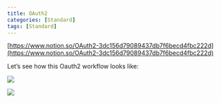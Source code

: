 ```yaml
---
title: OAuth2
categories: [Standard]
tags: [Standard]
---
```


[https://www.notion.so/OAuth2-3dc156d79089437db7f6becd4fbc222d](https://www.notion.so/OAuth2-3dc156d79089437db7f6becd4fbc222d)


Let’s see how this Oauth2 workflow looks like:


![](https://prod-files-secure.s3.us-west-2.amazonaws.com/9960fb2a-b75e-4bea-a8f9-b00925db1215/3bce41e0-99e8-4ebd-9701-e2bc9cbb79a2/Untitled.png?X-Amz-Algorithm=AWS4-HMAC-SHA256&X-Amz-Content-Sha256=UNSIGNED-PAYLOAD&X-Amz-Credential=ASIAZI2LB4662I4C44HO%2F20250826%2Fus-west-2%2Fs3%2Faws4_request&X-Amz-Date=20250826T202457Z&X-Amz-Expires=3600&X-Amz-Security-Token=IQoJb3JpZ2luX2VjECQaCXVzLXdlc3QtMiJHMEUCIA%2BXhRT7S1A%2FLmXZt4TYPC4%2BnJtq6C%2BqDOoTdJMBGhGqAiEA490VWDR99vvBDrDmkraoOG1rM0niX2pHwrfXazVihIkq%2FwMIfRAAGgw2Mzc0MjMxODM4MDUiDBP%2Fa9eoUykbECPFDyrcA6T%2F3AJq57%2BWI8ji3GKxEnHnoqdddeS6Lo7WTVfXDyyuxztlJonTq8HXHjxVWb3HSPVQ1EqBHl2BTivDcOdZEXuz3P9jNz0x6kM4cAwYk0GnwFVLEXl%2Fddfek8SPXXZ0ZlzYveTq1DYW0W2Xz67aQiEx%2BcOxMXI1A2t0GcLy861Gjg3Iiw8i%2FsUFzrglYn3UdlI%2BLwZDR4wDRKFwXhLqsHOzzipp6%2BzZ8jG7nn1349%2FNAegjZUuJlFBIBR5QpfqnFsUmFrJFg0rhXQ%2FwnwtbvT0cwyTYkYnZS1Pk5M71kI2xPAtEDmYPH0JnIAAMwXAHX86RVmsgm9zcOhXCWfUsE1P%2BmfENZUYIJ9g%2FzoGtVL1Akt3xwOrzrEA946EuMrzCRVQ4r5ZpkwxQ0%2FU7GUMbPg2jxQdFm1eTOJ8OTCWfE5g88R9KzctQTaIUcwtBRzFtBa%2BnIEZs2Xq6LNDSu%2FxP3tVSwqTl1tO2NYrXHevJp0sUaTf9JuL4BLeTDtKXC7WLT0peN0WLu4ZjPb3odYVmE6JvIRnvbqi%2FlYvsOUFg8I0SVQrpu7pNQ0SumL1wdUFyiUOn64r%2FSLSv%2F73q6FTIRos06D8Ate%2FsJOnx7QdAuZySxkFt39xxXlmNfQIbMKOruMUGOqUBeQPMApdLhtvK9aEODw6MNJ7q%2BzMjlk4z2gLobEiC21%2FNFpSZt8tkwAk7UH%2FaLwCueit68P1ksL%2BV76t22m1i0hNSX8i6p4hGpD6tcO%2BhQpoR4y57m0qEwOABL7FjmP06FyCHvboSIPBNg3uXvj9A3ghWpwDjppeGHhUiiKg%2BEUIv2DViRBz2uVoRu5jUKHdNJPXKqIatbbJEnpiLZPluqhpkP4x9&X-Amz-Signature=e995271a1bfca8491804fb1b613cf69b91e0f6bd43d2b2f1a16e31b01d89578d&X-Amz-SignedHeaders=host&x-amz-checksum-mode=ENABLED&x-id=GetObject)


![](https://prod-files-secure.s3.us-west-2.amazonaws.com/9960fb2a-b75e-4bea-a8f9-b00925db1215/27d32b66-de43-41de-80f7-7edb81d1190f/Untitled.png?X-Amz-Algorithm=AWS4-HMAC-SHA256&X-Amz-Content-Sha256=UNSIGNED-PAYLOAD&X-Amz-Credential=ASIAZI2LB4662I4C44HO%2F20250826%2Fus-west-2%2Fs3%2Faws4_request&X-Amz-Date=20250826T202457Z&X-Amz-Expires=3600&X-Amz-Security-Token=IQoJb3JpZ2luX2VjECQaCXVzLXdlc3QtMiJHMEUCIA%2BXhRT7S1A%2FLmXZt4TYPC4%2BnJtq6C%2BqDOoTdJMBGhGqAiEA490VWDR99vvBDrDmkraoOG1rM0niX2pHwrfXazVihIkq%2FwMIfRAAGgw2Mzc0MjMxODM4MDUiDBP%2Fa9eoUykbECPFDyrcA6T%2F3AJq57%2BWI8ji3GKxEnHnoqdddeS6Lo7WTVfXDyyuxztlJonTq8HXHjxVWb3HSPVQ1EqBHl2BTivDcOdZEXuz3P9jNz0x6kM4cAwYk0GnwFVLEXl%2Fddfek8SPXXZ0ZlzYveTq1DYW0W2Xz67aQiEx%2BcOxMXI1A2t0GcLy861Gjg3Iiw8i%2FsUFzrglYn3UdlI%2BLwZDR4wDRKFwXhLqsHOzzipp6%2BzZ8jG7nn1349%2FNAegjZUuJlFBIBR5QpfqnFsUmFrJFg0rhXQ%2FwnwtbvT0cwyTYkYnZS1Pk5M71kI2xPAtEDmYPH0JnIAAMwXAHX86RVmsgm9zcOhXCWfUsE1P%2BmfENZUYIJ9g%2FzoGtVL1Akt3xwOrzrEA946EuMrzCRVQ4r5ZpkwxQ0%2FU7GUMbPg2jxQdFm1eTOJ8OTCWfE5g88R9KzctQTaIUcwtBRzFtBa%2BnIEZs2Xq6LNDSu%2FxP3tVSwqTl1tO2NYrXHevJp0sUaTf9JuL4BLeTDtKXC7WLT0peN0WLu4ZjPb3odYVmE6JvIRnvbqi%2FlYvsOUFg8I0SVQrpu7pNQ0SumL1wdUFyiUOn64r%2FSLSv%2F73q6FTIRos06D8Ate%2FsJOnx7QdAuZySxkFt39xxXlmNfQIbMKOruMUGOqUBeQPMApdLhtvK9aEODw6MNJ7q%2BzMjlk4z2gLobEiC21%2FNFpSZt8tkwAk7UH%2FaLwCueit68P1ksL%2BV76t22m1i0hNSX8i6p4hGpD6tcO%2BhQpoR4y57m0qEwOABL7FjmP06FyCHvboSIPBNg3uXvj9A3ghWpwDjppeGHhUiiKg%2BEUIv2DViRBz2uVoRu5jUKHdNJPXKqIatbbJEnpiLZPluqhpkP4x9&X-Amz-Signature=c18467da96e08a9df5c00218c0ba32a0e5497e9ef3ceb63a476b7f3744c36cc4&X-Amz-SignedHeaders=host&x-amz-checksum-mode=ENABLED&x-id=GetObject)

